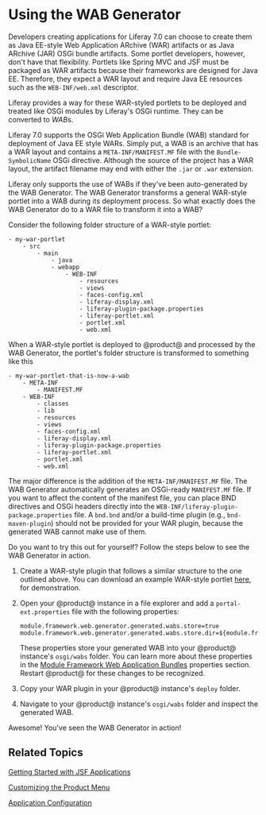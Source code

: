 # Using the WAB Generator [](id=using-the-wab-generator)

Developers creating applications for Liferay 7.0 can choose to create them as
Java EE-style Web Application ARchive (WAR) artifacts or as Java ARchive (JAR)
OSGi bundle artifacts. Some portlet developers, however, don't have that
flexibility. Portlets like Spring MVC and JSF must be packaged as WAR artifacts
because their frameworks are designed for Java EE. Therefore, they expect a WAR
layout and require Java EE resources such as the `WEB-INF/web.xml` descriptor.

Liferay provides a way for these WAR-styled portlets to be deployed and treated
like OSGi modules by Liferay's OSGi runtime. They can be converted to *WAB*s.

Liferay 7.0 supports the OSGi Web Application Bundle (WAB) standard for
deployment of Java EE style WARs. Simply put, a WAB is an archive that has a WAR
layout and contains a `META-INF/MANIFEST.MF` file with the `Bundle-SymbolicName`
OSGi directive. Although the source of the project has a WAR layout, the
artifact filename may end with either the `.jar` or `.war` extension.

Liferay only supports the use of WABs if they've been auto-generated by the WAB
Generator. The WAB Generator transforms a general WAR-style portlet into a WAB
during its deployment process. So what exactly does the WAB Generator do to a
WAR file to transform it into a WAB?

Consider the following folder structure of a WAR-style portlet:

    - my-war-portlet
        - src
            - main
                - java
                - webapp
                    - WEB-INF
                        - resources
                        - views
                        - faces-config.xml
                        - liferay-display.xml
                        - liferay-plugin-package.properties
                        - liferay-portlet.xml
                        - portlet.xml
                        - web.xml

When a WAR-style portlet is deployed to @product@ and processed by the WAB
Generator, the portlet's folder structure is transformed to something like this

    - my-war-portlet-that-is-now-a-wab
        - META-INF
            - MANIFEST.MF
        - WEB-INF
            - classes
            - lib
            - resources
            - views
            - faces-config.xml
            - liferay-display.xml
            - liferay-plugin-package.properties
            - liferay-portlet.xml
            - portlet.xml
            - web.xml

The major difference is the addition of the `META-INF/MANIFEST.MF` file. The WAB
Generator automatically generates an OSGi-ready `MANIFEST.MF` file. If you want
to affect the content of the manifest file, you can place BND directives and
OSGi headers directly into the `WEB-INF/liferay-plugin-package.properties` file.
A `bnd.bnd` and/or a build-time plugin (e.g., `bnd-maven-plugin`) should not be
provided for your WAR plugin, because the generated WAB cannot make use of them.

Do you want to try this out for yourself? Follow the steps below to see the WAB
Generator in action.

1.  Create a WAR-style plugin that follows a similar structure to the one
    outlined above. You can download an example WAR-style portlet
    [here](https://dev.liferay.com/documents/10184/656312/com.liferay.hello.user.jsf.portlet-1.0-SNAPSHOT.war/8cdc236f-2dff-4ba6-b06a-de130c9232b6?download=true),
    for demonstration.

    <!-- Attach WAR above for download. -Cody -->

2.  Open your @product@ instance in a file explorer and add a
    `portal-ext.properties` file with the following properties:

        module.framework.web.generator.generated.wabs.store=true
        module.framework.web.generator.generated.wabs.store.dir=${module.framework.base.dir}/wabs

    These properties store your generated WAB into your @product@ instance's
    `osgi/wabs` folder. You can learn more about these properties in the
    [Module Framework Web Application Bundles](https://docs.liferay.com/portal/7.0/propertiesdoc/portal.properties.html#Module%20Framework%20Web%20Application%20Bundles)
    properties section. Restart @product@ for these changes to be recognized.

3.  Copy your WAR plugin in your @product@ instance's `deploy` folder.

4.  Navigate to your @product@ instance's `osgi/wabs` folder and inspect the
    generated WAB.

Awesome! You've seen the WAB Generator in action!

## Related Topics [](id=related-topics)

[Getting Started with JSF Applications](/develop/tutorials/-/knowledge_base/7-0/getting-started-with-jsf-applications)

[Customizing the Product Menu](/develop/tutorials/-/knowledge_base/7-0/customizing-the-product-menu)

[Application Configuration](/develop/tutorials/-/knowledge_base/7-0/application-configuration)
